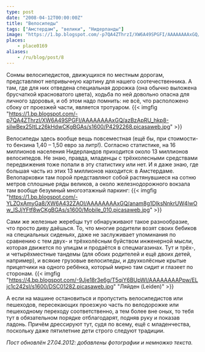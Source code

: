 ```yaml
---
type: post
date: "2008-04-12T00:00:00Z"
title: "Велосипеды"
tags: ["Амстердам", "велики", "Нидерланды"]
image: "https://1.bp.blogspot.com/-p7QA4ZThrzI/XW6A49SPGFI/AAAAAAAAxGQ/azBzApRU_hkp8-silwBex25ItLz26kHdwCKgBGAs/s1600/P4292268.picasaweb.jpg"
places:
    - place0169
aliases:
    - /ru/blog/post/8
---
```


Сонмы велосипедистов, движущихся по местным дорогам, представляют непривычную картину для нашего соотечественника. А там, где для них отведена специальная дорожка (она обычно выложена брусчаткой красноватого цвета), ходьба по ней довольно опасна для личного здоровья, и об этом надо помнить: не всё, что расположено сбоку от проезжей части, является тротуаром.
{{< imgfig "https://1.bp.blogspot.com/-p7QA4ZThrzI/XW6A49SPGFI/AAAAAAAAxGQ/azBzApRU_hkp8-silwBex25ItLz26kHdwCKgBGAs/s1600/P4292268.picasaweb.jpg" >}}

<!--more-->

Велосипеды здесь вообще вещь повсеместная (ещё бы, при стоимости-то бензина 1,40 – 1,50 евро за литр!). Согласно статистике, на 16 миллионов населения Нидерландов приходится около 13 миллионов велосипедов. Не знаю, правда, младенцы с трёхколесными средствами передвижения тоже попали в эту статистику или нет. И я даже знаю, где большая часть из этих 13 миллионов находится: в Амстердаме. Велопарковки там порой представляют собой растянувшиеся на сотню метров сплошные ряды великов, а около железнодорожного вокзала там вообще безумный многоэтажный паркинг:
{{< imgfig "https://1.bp.blogspot.com/-YLZOxAmyGa8/XW6A432ZAOI/AAAAAAAAxGQ/anam8g1DlksNnkrUW4lwOw_lSJjYFtf8wCKgBGAs/s1600/Mobile_010.picasaweb.jpg" >}}

Сами же железные жеребцы тут обнаруживают такое разнообразие, что просто диву даёшься. То, что многие родители возят своих бебиков на специальных сиденьях, даже не заслуживает упоминания по сравнению с тем двух- и трёхколёсным буйством инженерной мысли, которая движется по улицам и продаётся в спецмагазинах. Тут и трёх-, и четырёхместные тандемы (для обоих родителей и ещё двоих детей, например), и всякие грузовые велосипеды, и двухколёсные крытые прицепчики на одного ребёнка, который мирно там сидит и глазеет по сторонам.
{{< imgfig "https://4.bp.blogspot.com/-9Jje18r3e6g/T5qiY6BUpWI/AAAAAAAAPpw/ELjc1c242sI/s1600/DSC01282.picasaweb.jpg" "Ляйден (Leiden)" >}}

А если на машине остановиться и пропустить велосипедистов или пешеходов, пересекающих проезжую часть по велодорожке или пешеходному переходу соответственно, а тем более вне оных, то тебя тут в обязательном порядке отблагодарят, подняв руку и показав ладонь. Причём дрессируют тут, судя по всему, ещё с младенчества, поскольку даже пятилетние дети строго следуют традиции.

*Пост обновлён 27.04.2012: добавлены фотографии и немножко текста.*
